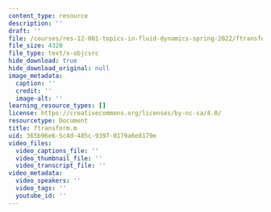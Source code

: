```yaml
---
content_type: resource
description: ''
draft: ''
file: /courses/res-12-001-topics-in-fluid-dynamics-spring-2022/ftransform.m
file_size: 4320
file_type: text/x-objcsrc
hide_download: true
hide_download_original: null
image_metadata:
  caption: ''
  credit: ''
  image-alt: ''
learning_resource_types: []
license: https://creativecommons.org/licenses/by-nc-sa/4.0/
resourcetype: Document
title: ftransform.m
uid: 365b96e6-5c4d-485c-9397-0179a6e8179e
video_files:
  video_captions_file: ''
  video_thumbnail_file: ''
  video_transcript_file: ''
video_metadata:
  video_speakers: ''
  video_tags: ''
  youtube_id: ''
---
```

